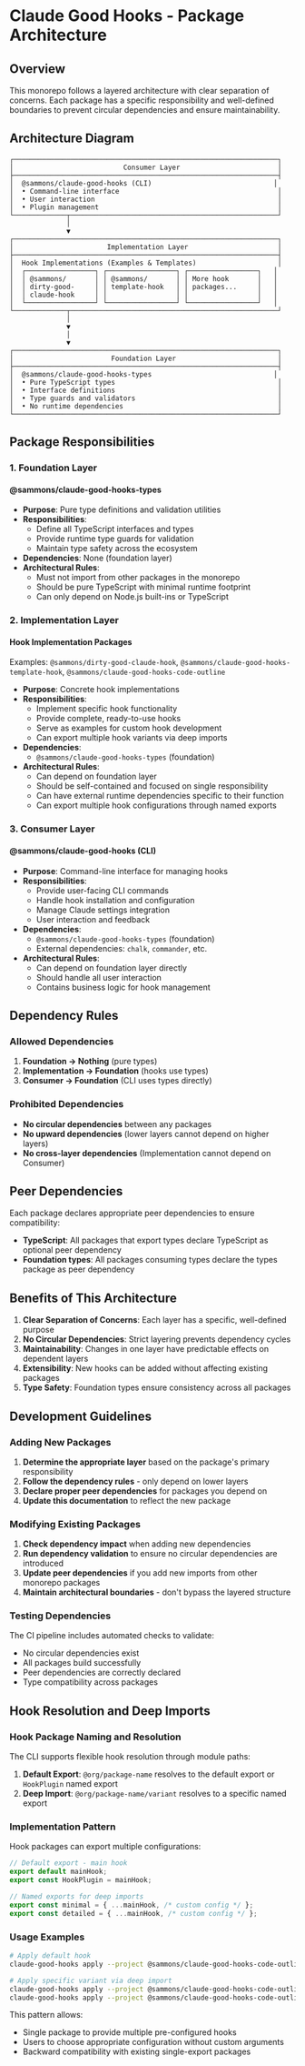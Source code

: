 # Claude Good Hooks - Package Architecture

## Overview

This monorepo follows a layered architecture with clear separation of concerns. Each package has a specific responsibility and well-defined boundaries to prevent circular dependencies and ensure maintainability.

## Architecture Diagram

```
┌─────────────────────────────────────────────────────────────────┐
│                           Consumer Layer                        │
├─────────────────────────────────────────────────────────────────┤
│  @sammons/claude-good-hooks (CLI)                              │
│  • Command-line interface                                       │
│  • User interaction                                             │
│  • Plugin management                                            │
└─────────────┬───────────────────────────────────────────────────┘
              │
              ▼
┌─────────────────────────────────────────────────────────────────┐
│                       Implementation Layer                      │
├─────────────────────────────────────────────────────────────────┤
│  Hook Implementations (Examples & Templates)                    │
│  ┌─────────────────┐ ┌─────────────────┐ ┌─────────────────┐   │
│  │ @sammons/       │ │ @sammons/       │ │ More hook       │   │
│  │ dirty-good-     │ │ template-hook   │ │ packages...     │   │
│  │ claude-hook     │ │                 │ │                 │   │
│  └─────────────────┘ └─────────────────┘ └─────────────────┘   │
└─────────────┬───────────────────────────────────────────────────┘
              │
              ▼
              │
              ▼
┌─────────────────────────────────────────────────────────────────┐
│                        Foundation Layer                         │
├─────────────────────────────────────────────────────────────────┤
│  @sammons/claude-good-hooks-types                              │
│  • Pure TypeScript types                                        │
│  • Interface definitions                                        │
│  • Type guards and validators                                   │
│  • No runtime dependencies                                      │
└─────────────────────────────────────────────────────────────────┘
```

## Package Responsibilities

### 1. Foundation Layer

#### @sammons/claude-good-hooks-types
- **Purpose**: Pure type definitions and validation utilities
- **Responsibilities**:
  - Define all TypeScript interfaces and types
  - Provide runtime type guards for validation
  - Maintain type safety across the ecosystem
- **Dependencies**: None (foundation layer)
- **Architectural Rules**:
  - Must not import from other packages in the monorepo
  - Should be pure TypeScript with minimal runtime footprint
  - Can only depend on Node.js built-ins or TypeScript

### 2. Implementation Layer

#### Hook Implementation Packages
Examples: `@sammons/dirty-good-claude-hook`, `@sammons/claude-good-hooks-template-hook`, `@sammons/claude-good-hooks-code-outline`

- **Purpose**: Concrete hook implementations
- **Responsibilities**:
  - Implement specific hook functionality
  - Provide complete, ready-to-use hooks
  - Serve as examples for custom hook development
  - Can export multiple hook variants via deep imports
- **Dependencies**: 
  - `@sammons/claude-good-hooks-types` (foundation)
- **Architectural Rules**:
  - Can depend on foundation layer
  - Should be self-contained and focused on single responsibility
  - Can have external runtime dependencies specific to their function
  - Can export multiple hook configurations through named exports

### 3. Consumer Layer

#### @sammons/claude-good-hooks (CLI)
- **Purpose**: Command-line interface for managing hooks
- **Responsibilities**:
  - Provide user-facing CLI commands
  - Handle hook installation and configuration
  - Manage Claude settings integration
  - User interaction and feedback
- **Dependencies**: 
  - `@sammons/claude-good-hooks-types` (foundation)
  - External dependencies: `chalk`, `commander`, etc.
- **Architectural Rules**:
  - Can depend on foundation layer directly
  - Should handle all user interaction
  - Contains business logic for hook management

## Dependency Rules

### Allowed Dependencies

1. **Foundation → Nothing** (pure types)
2. **Implementation → Foundation** (hooks use types)  
3. **Consumer → Foundation** (CLI uses types directly)

### Prohibited Dependencies

- **No circular dependencies** between any packages
- **No upward dependencies** (lower layers cannot depend on higher layers)
- **No cross-layer dependencies** (Implementation cannot depend on Consumer)

## Peer Dependencies

Each package declares appropriate peer dependencies to ensure compatibility:

- **TypeScript**: All packages that export types declare TypeScript as optional peer dependency
- **Foundation types**: All packages consuming types declare the types package as peer dependency

## Benefits of This Architecture

1. **Clear Separation of Concerns**: Each layer has a specific, well-defined purpose
2. **No Circular Dependencies**: Strict layering prevents dependency cycles
3. **Maintainability**: Changes in one layer have predictable effects on dependent layers
4. **Extensibility**: New hooks can be added without affecting existing packages
5. **Type Safety**: Foundation types ensure consistency across all packages

## Development Guidelines

### Adding New Packages

1. **Determine the appropriate layer** based on the package's primary responsibility
2. **Follow the dependency rules** - only depend on lower layers
3. **Declare proper peer dependencies** for packages you depend on
4. **Update this documentation** to reflect the new package

### Modifying Existing Packages

1. **Check dependency impact** when adding new dependencies
2. **Run dependency validation** to ensure no circular dependencies are introduced
3. **Update peer dependencies** if you add new imports from other monorepo packages
4. **Maintain architectural boundaries** - don't bypass the layered structure

### Testing Dependencies

The CI pipeline includes automated checks to validate:
- No circular dependencies exist
- All packages build successfully
- Peer dependencies are correctly declared
- Type compatibility across packages

## Hook Resolution and Deep Imports

### Hook Package Naming and Resolution

The CLI supports flexible hook resolution through module paths:

1. **Default Export**: `@org/package-name` resolves to the default export or `HookPlugin` named export
2. **Deep Import**: `@org/package-name/variant` resolves to a specific named export

### Implementation Pattern

Hook packages can export multiple configurations:

```typescript
// Default export - main hook
export default mainHook;
export const HookPlugin = mainHook;

// Named exports for deep imports
export const minimal = { ...mainHook, /* custom config */ };
export const detailed = { ...mainHook, /* custom config */ };
```

### Usage Examples

```bash
# Apply default hook
claude-good-hooks apply --project @sammons/claude-good-hooks-code-outline

# Apply specific variant via deep import
claude-good-hooks apply --project @sammons/claude-good-hooks-code-outline/minimal
claude-good-hooks apply --project @sammons/claude-good-hooks-code-outline/detailed
```

This pattern allows:
- Single package to provide multiple pre-configured hooks
- Users to choose appropriate configuration without custom arguments
- Backward compatibility with existing single-export packages
